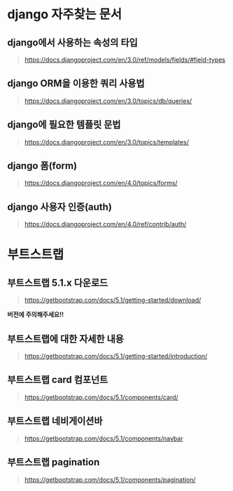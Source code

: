 # django 자주찾는 문서
## django에서 사용하는 속성의 타입
>https://docs.djangoproject.com/en/3.0/ref/models/fields/#field-types
  
## django ORM을 이용한 쿼리 사용법
>https://docs.djangoproject.com/en/3.0/topics/db/queries/
  
## django에 필요한 템플릿 문법
>https://docs.djangoproject.com/en/3.0/topics/templates/
  
## django 폼(form)
>https://docs.djangoproject.com/en/4.0/topics/forms/

## django 사용자 인증(auth)
>https://docs.djangoproject.com/en/4.0/ref/contrib/auth/
    
# 부트스트랩
## 부트스트랩 5.1.x 다운로드
>https://getbootstrap.com/docs/5.1/getting-started/download/

**버전에 주의해주세요!!**
  
## 부트스트랩에 대한 자세한 내용
>https://getbootstrap.com/docs/5.1/getting-started/introduction/
  
## 부트스트랩 card 컴포넌트
>https://getbootstrap.com/docs/5.1/components/card/
  
## 부트스트랩 네비게이션바
>https://getbootstrap.com/docs/5.1/components/navbar

## 부트스트랩 pagination
>https://getbootstrap.com/docs/5.1/components/pagination/

## 